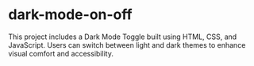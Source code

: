 # dark-mode-on-off
This project includes a Dark Mode Toggle built using HTML, CSS, and JavaScript. Users can switch between light and dark themes to enhance visual comfort and accessibility.  
